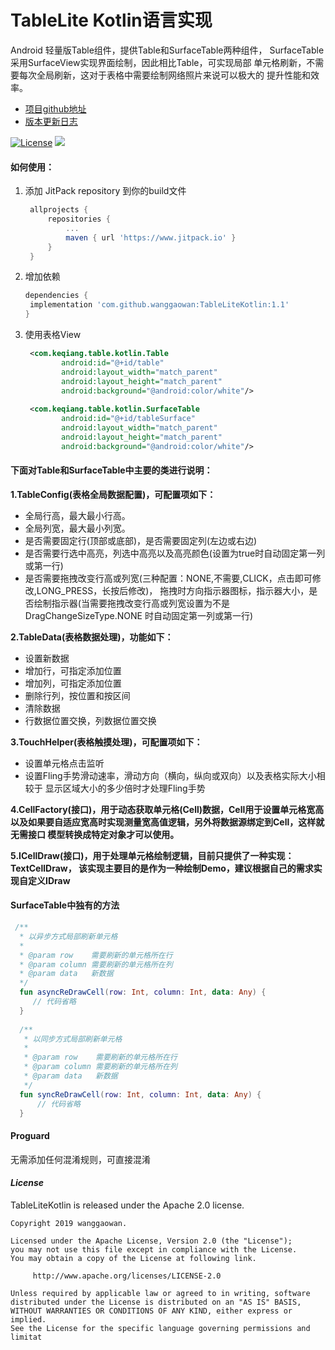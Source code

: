 # TableLite Kotlin语言实现
Android 轻量版Table组件，提供Table和SurfaceTable两种组件，
SurfaceTable采用SurfaceView实现界面绘制，因此相比Table，可实现局部
单元格刷新，不需要每次全局刷新，这对于表格中需要绘制网络照片来说可以极大的
提升性能和效率。
* [项目github地址](https://github.com/wanggaowan/TableLiteKotlin)
* [版本更新日志](/update.md/)

[![License](https://img.shields.io/badge/license-Apache%202-4EB1BA.svg)](https://www.apache.org/licenses/LICENSE-2.0.html)
[![](https://jitpack.io/v/wanggaowan/TableLiteKotlin.svg)](https://jitpack.io/#wanggaowan/TableLiteKotlin)

#### 如何使用：
1. 添加 JitPack repository 到你的build文件
   ```groovy
    allprojects {
    	repositories {
    		...
    		maven { url 'https://www.jitpack.io' }
    	}
    }
   ```

2. 增加依赖
   ```groovy
   dependencies {
   	implementation 'com.github.wanggaowan:TableLiteKotlin:1.1'
   }
   ```

3. 使用表格View
   ```xml
    <com.keqiang.table.kotlin.Table
           android:id="@+id/table"
           android:layout_width="match_parent"
           android:layout_height="match_parent"
           android:background="@android:color/white"/>
           
    <com.keqiang.table.kotlin.SurfaceTable
           android:id="@+id/tableSurface"
           android:layout_width="match_parent"
           android:layout_height="match_parent"
           android:background="@android:color/white"/>      
   ```
#### 下面对Table和SurfaceTable中主要的类进行说明：
**1.TableConfig(表格全局数据配置)，可配置项如下：**
 - 全局行高，最大最小行高。
 - 全局列宽，最大最小列宽。
 - 是否需要固定行(顶部或底部)，是否需要固定列(左边或右边)
 - 是否需要行选中高亮，列选中高亮以及高亮颜色(设置为true时自动固定第一列或第一行)
 - 是否需要拖拽改变行高或列宽(三种配置：NONE,不需要,CLICK，点击即可修改,LONG_PRESS，长按后修改)，
  拖拽时方向指示器图标，指示器大小，是否绘制指示器(当需要拖拽改变行高或列宽设置为不是DragChangeSizeType.NONE
  时自动固定第一列或第一行)

**2.TableData(表格数据处理)，功能如下：**
 - 设置新数据
 - 增加行，可指定添加位置
 - 增加列，可指定添加位置
 - 删除行列，按位置和按区间
 - 清除数据
 - 行数据位置交换，列数据位置交换

**3.TouchHelper(表格触摸处理)，可配置项如下：**
 - 设置单元格点击监听
 - 设置Fling手势滑动速率，滑动方向（横向，纵向或双向）以及表格实际大小相较于
 显示区域大小的多少倍时才处理Fling手势

**4.CellFactory(接口)，用于动态获取单元格(Cell)数据，Cell用于设置单元格宽高
以及如果要自适应宽高时实现测量宽高值逻辑，另外将数据源绑定到Cell，这样就无需接口
模型转换成特定对象才可以使用。**

**5.ICellDraw(接口)，用于处理单元格绘制逻辑，目前只提供了一种实现：TextCellDraw，
该实现主要目的是作为一种绘制Demo，建议根据自己的需求实现自定义IDraw**

#### SurfaceTable中独有的方法
```kotlin
 /**
  * 以异步方式局部刷新单元格
  *
  * @param row    需要刷新的单元格所在行
  * @param column 需要刷新的单元格所在列
  * @param data   新数据
  */
  fun asyncReDrawCell(row: Int, column: Int, data: Any) {
     // 代码省略
  }
 
  /**
   * 以同步方式局部刷新单元格
   *
   * @param row    需要刷新的单元格所在行
   * @param column 需要刷新的单元格所在列
   * @param data   新数据
   */
  fun syncReDrawCell(row: Int, column: Int, data: Any) {
      // 代码省略
  }
```

#### Proguard
无需添加任何混淆规则，可直接混淆

#### *License*
TableLiteKotlin is released under the Apache 2.0 license.
```
Copyright 2019 wanggaowan.

Licensed under the Apache License, Version 2.0 (the "License");
you may not use this file except in compliance with the License.
You may obtain a copy of the License at following link.

     http://www.apache.org/licenses/LICENSE-2.0

Unless required by applicable law or agreed to in writing, software
distributed under the License is distributed on an "AS IS" BASIS,
WITHOUT WARRANTIES OR CONDITIONS OF ANY KIND, either express or implied.
See the License for the specific language governing permissions and
limitat
```